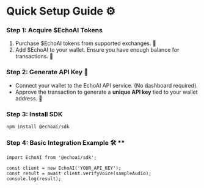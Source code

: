 # Quick Setup Guide ⚙️

### **Step 1: Acquire $EchoAI Tokens**
1. Purchase $EchoAI tokens from supported exchanges. 🔄
2. Add $EchoAI to your wallet. Ensure you have enough balance for transactions. 💼

### **Step 2: Generate API Key 🔑**
- Connect your wallet to the EchoAI API service. (No dashboard required).
- Approve the transaction to generate a **unique API key** tied to your wallet address. 🔐

### **Step 3: Install SDK**
```bash
npm install @echoai/sdk
```

### Step 4: Basic Integration Example 🛠️ **
```
import EchoAI from '@echoai/sdk';

const client = new EchoAI('YOUR_API_KEY');
const result = await client.verifyVoice(sampleAudio);
console.log(result);
```




